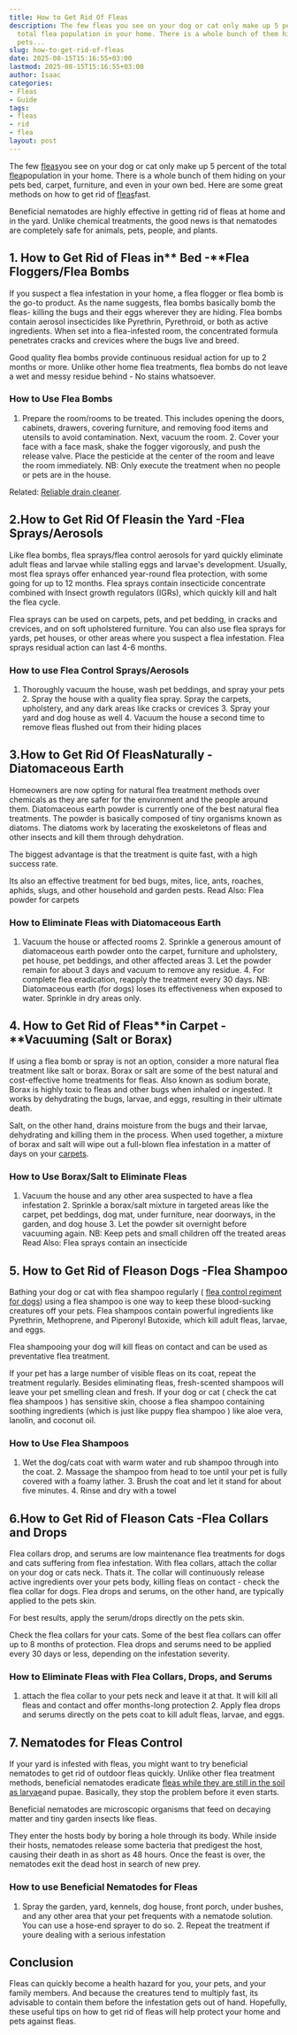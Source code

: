 ```yaml
---
title: How to Get Rid Of Fleas
description: The few fleas you see on your dog or cat only make up 5 percent of the
  total flea population in your home. There is a whole bunch of them hiding on your
  pets...
slug: how-to-get-rid-of-fleas
date: 2025-08-15T15:16:55+03:00
lastmod: 2025-08-15T15:16:55+03:00
author: Isaac
categories:
- Fleas
- Guide
tags:
- fleas
- rid
- flea
layout: post
---
```

The few [fleas](https://pets.webmd.com/spot-fleas)you see on your dog or cat only make up 5 percent of the total [flea](https://pestpolicy.com/getting-rid-of-fleas-in-the-carpet/)population in your home. There is a whole bunch of them hiding on your pets bed, carpet, furniture, and even in your own bed. Here are some great methods on how to get rid of [fleas](https://pestpolicy.com/how-to-get-rid-of-flea-eggs-on-cats/)fast.

Beneficial nematodes are highly effective in getting rid of fleas at home and in the yard. Unlike chemical treatments, the good news is that nematodes are completely safe for animals, pets, people, and plants.

##  1. How to Get Rid of Fleas in** Bed -**Flea Floggers/Flea Bombs

If you suspect a flea infestation in your home, a flea flogger or flea bomb is the go-to product. As the name suggests, flea bombs basically bomb the fleas- killing the bugs and their eggs wherever they are hiding. Flea bombs contain aerosol insecticides like Pyrethrin, Pyrethroid, or both as active ingredients. When set into a flea-infested room, the concentrated formula penetrates cracks and crevices where the bugs live and breed.

Good quality flea bombs provide continuous residual action for up to 2 months or more. Unlike other home flea treatments, flea bombs do not leave a wet and messy residue behind - No stains whatsoever.

###  **How to Use Flea Bombs**

1. Prepare the room/rooms to be treated. This includes opening the doors, cabinets, drawers, covering furniture, and removing food items and utensils to avoid contamination. Next, vacuum the room. 2. Cover your face with a face mask, shake the fogger vigorously, and push the release valve. Place the pesticide at the center of the room and leave the room immediately. NB: Only execute the treatment when no people or pets are in the house.

Related: [Reliable drain cleaner](https://pestpolicy.com/best-drain-cleaner//).

##  2.How to Get Rid Of Fleasin the Yard -Flea Sprays/Aerosols

Like flea bombs, flea sprays/flea control aerosols for yard quickly eliminate adult fleas and larvae while stalling eggs and larvae's development. Usually, most flea sprays offer enhanced year-round flea protection, with some going for up to 12 months. Flea sprays contain insecticide concentrate combined with Insect growth regulators (IGRs), which quickly kill and halt the flea cycle.

Flea sprays can be used on carpets, pets, and pet bedding, in cracks and crevices, and on soft upholstered furniture. You can also use flea sprays for yards, pet houses, or other areas where you suspect a flea infestation. Flea sprays residual action can last 4-6 months.

###  **How to use Flea Control Sprays/Aerosols**

1. Thoroughly vacuum the house, wash pet beddings, and spray your pets 2. Spray the house with a quality flea spray. Spray the carpets, upholstery, and any dark areas like cracks or crevices 3. Spray your yard and dog house as well 4. Vacuum the house a second time to remove fleas flushed out from their hiding places

##  3.How to Get Rid Of FleasNaturally -Diatomaceous Earth

Homeowners are now opting for natural flea treatment methods over chemicals as they are safer for the environment and the people around them. Diatomaceous earth powder is currently one of the best natural flea treatments. The powder is basically composed of tiny organisms known as diatoms. The diatoms work by lacerating the exoskeletons of fleas and other insects and kill them through dehydration.

The biggest advantage is that the treatment is quite fast, with a high success rate.

Its also an effective treatment for bed bugs, mites, lice, ants, roaches, aphids, slugs, and other household and garden pests. Read Also: Flea powder for carpets

###  **How to Eliminate Fleas with Diatomaceous Earth**

1. Vacuum the house or affected rooms 2. Sprinkle a generous amount of diatomaceous earth powder onto the carpet, furniture and upholstery, pet house, pet beddings, and other affected areas 3. Let the powder remain for about 3 days and vacuum to remove any residue. 4. For complete flea eradication, reapply the treatment every 30 days. NB: Diatomaceous earth (for dogs) loses its effectiveness when exposed to water. Sprinkle in dry areas only.

##  4. How to Get Rid of Fleas**in Carpet -**Vacuuming (Salt or Borax)

If using a flea bomb or spray is not an option, consider a more natural flea treatment like salt or borax. Borax or salt are some of the best natural and cost-effective home treatments for fleas. Also known as sodium borate, Borax is highly toxic to fleas and other bugs when inhaled or ingested. It works by dehydrating the bugs, larvae, and eggs, resulting in their ultimate death.

Salt, on the other hand, drains moisture from the bugs and their larvae, dehydrating and killing them in the process. When used together, a mixture of borax and salt will wipe out a full-blown flea infestation in a matter of days on your [carpets](https://www.wikihow.com/Get-Rid-of-Fleas-in-Carpets).

###  **How to Use Borax/Salt to Eliminate Fleas**

1. Vacuum the house and any other area suspected to have a flea infestation 2. Sprinkle a borax/salt mixture in targeted areas like the carpet, pet beddings, dog mat, under furniture, near doorways, in the garden, and dog house 3. Let the powder sit overnight before vacuuming again. NB: Keep pets and small children off the treated areas Read Also: Flea sprays contain an insecticide

##  5. How to Get Rid of Fleason Dogs -Flea Shampoo

Bathing your dog or cat with flea shampoo regularly ( [flea control regiment for dogs](https://www.petmd.com/dog/parasites/evr_dg_10_ways_to_stop_fleas_from_biting_your_dog)) using a flea shampoo is one way to keep these blood-sucking creatures off your pets. Flea shampoos contain powerful ingredients like Pyrethrin, Methoprene, and Piperonyl Butoxide, which kill adult fleas, larvae, and eggs.

Flea shampooing your dog will kill fleas on contact and can be used as preventative flea treatment.

If your pet has a large number of visible fleas on its coat, repeat the treatment regularly. Besides eliminating fleas, fresh-scented shampoos will leave your pet smelling clean and fresh. If your dog or cat ( check the cat flea shampoos ) has sensitive skin, choose a flea shampoo containing soothing ingredients (which is just like puppy flea shampoo ) like aloe vera, lanolin, and coconut oil.

###  **How to Use Flea Shampoos**

1. Wet the dog/cats coat with warm water and rub shampoo through into the coat. 2. Massage the shampoo from head to toe until your pet is fully covered with a foamy lather. 3. Brush the coat and let it stand for about five minutes. 4. Rinse and dry with a towel

##  6.How to Get Rid of Fleason Cats -Flea Collars and Drops

Flea collars drop, and serums are low maintenance flea treatments for dogs and cats suffering from flea infestation. With flea collars, attach the collar on your dog or cats neck. Thats it. The collar will continuously release active ingredients over your pets body, killing fleas on contact - check the flea collar for dogs. Flea drops and serums, on the other hand, are typically applied to the pets skin.

For best results, apply the serum/drops directly on the pets skin.

Check the flea collars for your cats. Some of the best flea collars can offer up to 8 months of protection. Flea drops and serums need to be applied every 30 days or less, depending on the infestation severity.

###  **How to Eliminate Fleas with Flea Collars, Drops, and Serums**

1. attach the flea collar to your pets neck and leave it at that. It will kill all fleas and contact and offer months-long protection 2. Apply flea drops and serums directly on the pets coat to kill adult fleas, larvae, and eggs.

##  7. Nematodes for Fleas Control

If your yard is infested with fleas, you might want to try beneficial nematodes to get rid of outdoor fleas quickly. Unlike other flea treatment methods, beneficial nematodes eradicate [fleas while they are still in the soil as larvae](https://pestpolicy.com/what-do-flea-larvae-look-like/)and pupae. Basically, they stop the problem before it even starts.

Beneficial nematodes are microscopic organisms that feed on decaying matter and tiny garden insects like fleas.

They enter the hosts body by boring a hole through its body. While inside their hosts, nematodes release some bacteria that predigest the host, causing their death in as short as 48 hours. Once the feast is over, the nematodes exit the dead host in search of new prey.

###  **How to use Beneficial Nematodes for Fleas**

1. Spray the garden, yard, kennels, dog house, front porch, under bushes, and any other area that your pet frequents with a nematode solution. You can use a hose-end sprayer to do so. 2. Repeat the treatment if youre dealing with a serious infestation

##  Conclusion

Fleas can quickly become a health hazard for you, your pets, and your family members. And because the creatures tend to multiply fast, its advisable to contain them before the infestation gets out of hand. Hopefully, these useful tips on how to get rid of fleas will help protect your home and pets against fleas.
